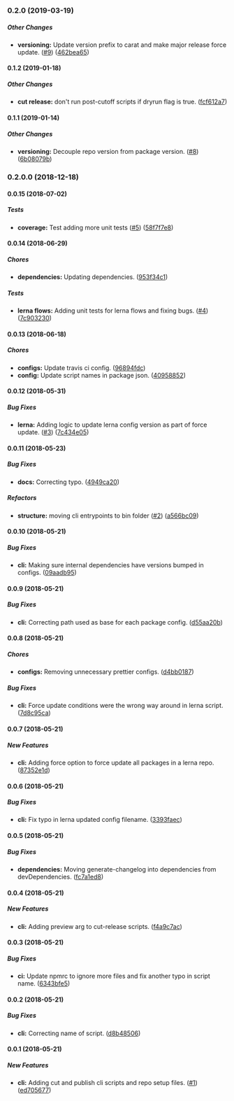 ### 0.2.0 (2019-03-19)

##### Other Changes

* **versioning:**  Update version prefix to carat and make major release force update. ([#9](https://github.com/bad-batch/cutoff/pull/9)) ([462bea65](https://github.com/bad-batch/cutoff/commit/462bea65d65352022a264b141f4f717c3edea6b5))

#### 0.1.2 (2019-01-18)

##### Other Changes

* **cut release:**  don't run post-cutoff scripts if dryrun flag is true. ([fcf612a7](https://github.com/bad-batch/cutoff/commit/fcf612a74f9586963d9b8b6cf2fb09f55e8dd6ba))

#### 0.1.1 (2019-01-14)

##### Other Changes

* **versioning:**  Decouple repo version from package version. ([#8](https://github.com/bad-batch/cutoff/pull/8)) ([6b08079b](https://github.com/bad-batch/cutoff/commit/6b08079b494c6cd83d42809e2cbe2f4276f4af40))

### 0.2.0.0 (2018-12-18)

#### 0.0.15 (2018-07-02)

##### Tests

* **coverage:**  Test adding more unit tests ([#5](https://github.com/bad-batch/cutoff/pull/5)) ([58f7f7e8](https://github.com/bad-batch/cutoff/commit/58f7f7e828ca21e79b95ec41d0ea8969d8ccfce0))

#### 0.0.14 (2018-06-29)

##### Chores

* **dependencies:**  Updating dependencies. ([953f34c1](https://github.com/bad-batch/cutoff/commit/953f34c1227cd058212ff45f23b4b5fb247e671f))

##### Tests

* **lerna flows:**  Adding unit tests for lerna flows and fixing bugs. ([#4](https://github.com/bad-batch/cutoff/pull/4)) ([7c903230](https://github.com/bad-batch/cutoff/commit/7c9032300af64a39ef09a9ee4698b522cf1e8040))

#### 0.0.13 (2018-06-18)

##### Chores

* **configs:**  Update travis ci config. ([96894fdc](https://github.com/bad-batch/cutoff/commit/96894fdc367f19058b8f69ed4de26da29baf5e93))
* **config:**  Update script names in package json. ([40958852](https://github.com/bad-batch/cutoff/commit/409588521b1d0ef20e8d97e33fdd648728d85677))

#### 0.0.12 (2018-05-31)

##### Bug Fixes

* **lerna:**  Adding logic to update lerna config version as part of force update. ([#3](https://github.com/dylanaubrey/component-library/pull/3)) ([7c434e05](https://github.com/dylanaubrey/component-library/commit/7c434e056091a130d98db66e116ac2fd0e91b18b))

#### 0.0.11 (2018-05-23)

##### Bug Fixes

* **docs:**  Correcting typo. ([4949ca20](https://github.com/dylanaubrey/component-library/commit/4949ca2004739bd7e38ac8e183ef00e7eae98f0c))

##### Refactors

* **structure:**  moving cli entrypoints to bin folder ([#2](https://github.com/dylanaubrey/component-library/pull/2)) ([a566bc09](https://github.com/dylanaubrey/component-library/commit/a566bc09b5c8daed5f2c400fcddd964c322398d8))

#### 0.0.10 (2018-05-21)

##### Bug Fixes

* **cli:**  Making sure internal dependencies have versions bumped in configs. ([09aadb95](https://github.com/dylanaubrey/component-library/commit/09aadb95f5fa688cd793b64e00ff6b02baad1ba8))

#### 0.0.9 (2018-05-21)

##### Bug Fixes

* **cli:**  Correcting path used as base for each package config. ([d55aa20b](https://github.com/dylanaubrey/component-library/commit/d55aa20b91ed066302028d8efea4536052065623))

#### 0.0.8 (2018-05-21)

##### Chores

* **configs:**  Removing unnecessary prettier configs. ([d4bb0187](https://github.com/dylanaubrey/component-library/commit/d4bb0187100555a08a02fe05b39efc740c8cb524))

##### Bug Fixes

* **cli:**  Force update conditions were the wrong way around in lerna script. ([7d8c95ca](https://github.com/dylanaubrey/component-library/commit/7d8c95ca1f9610b8351881caf1c78a29786f760d))

#### 0.0.7 (2018-05-21)

##### New Features

* **cli:**  Adding force option to force update all packages in a lerna repo. ([87352e1d](https://github.com/dylanaubrey/component-library/commit/87352e1dd35367479c4873366474c5f97a26295f))

#### 0.0.6 (2018-05-21)

##### Bug Fixes

* **cli:**  Fix typo in lerna updated config filename. ([3393faec](https://github.com/dylanaubrey/component-library/commit/3393faecb83d1c8b16fa49668a1bde97cbb45df0))

#### 0.0.5 (2018-05-21)

##### Bug Fixes

* **dependencies:**  Moving generate-changelog into dependencies from devDependencies. ([fc7a1ed8](https://github.com/dylanaubrey/component-library/commit/fc7a1ed8842f1e6892fba15caf5c4a98927bc71a))

#### 0.0.4 (2018-05-21)

##### New Features

* **cli:**  Adding preview arg to cut-release scripts. ([f4a9c7ac](https://github.com/dylanaubrey/component-library/commit/f4a9c7acfbc528b294dd5871c4667dd866b9fcb0))

#### 0.0.3 (2018-05-21)

##### Bug Fixes

* **ci:**  Update npmrc to ignore more files and fix another typo in script name. ([6343bfe5](https://github.com/dylanaubrey/component-library/commit/6343bfe52dabcc6c967e2016acda7534eae8c7b2))

#### 0.0.2 (2018-05-21)

##### Bug Fixes

* **cli:**  Correcting name of script. ([d8b48506](https://github.com/dylanaubrey/component-library/commit/d8b48506f11801d0ec5d383d0e3e63771c20c0e5))

#### 0.0.1 (2018-05-21)

##### New Features

* **cli:**  Adding cut and publish cli scripts and repo setup files. ([#1](https://github.com/dylanaubrey/component-library/pull/1)) ([ed705677](https://github.com/dylanaubrey/component-library/commit/ed7056770e932df12567bc218c84f1039e68cf78))

